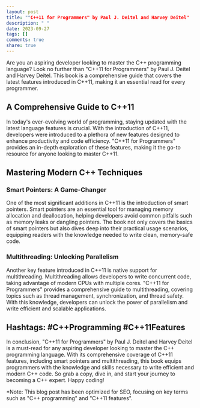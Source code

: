 ```yaml
---
layout: post
title: ""C++11 for Programmers" by Paul J. Deitel and Harvey Deitel"
description: " "
date: 2023-09-27
tags: []
comments: true
share: true
---
```


Are you an aspiring developer looking to master the C++ programming language? Look no further than "C++11 for Programmers" by Paul J. Deitel and Harvey Deitel. This book is a comprehensive guide that covers the latest features introduced in C++11, making it an essential read for every programmer.

## A Comprehensive Guide to C++11

In today's ever-evolving world of programming, staying updated with the latest language features is crucial. With the introduction of C++11, developers were introduced to a plethora of new features designed to enhance productivity and code efficiency. "C++11 for Programmers" provides an in-depth exploration of these features, making it the go-to resource for anyone looking to master C++11.

## Mastering Modern C++ Techniques

### Smart Pointers: A Game-Changer

One of the most significant additions in C++11 is the introduction of smart pointers. Smart pointers are an essential tool for managing memory allocation and deallocation, helping developers avoid common pitfalls such as memory leaks or dangling pointers. The book not only covers the basics of smart pointers but also dives deep into their practical usage scenarios, equipping readers with the knowledge needed to write clean, memory-safe code.

### Multithreading: Unlocking Parallelism

Another key feature introduced in C++11 is native support for multithreading. Multithreading allows developers to write concurrent code, taking advantage of modern CPUs with multiple cores. "C++11 for Programmers" provides a comprehensive guide to multithreading, covering topics such as thread management, synchronization, and thread safety. With this knowledge, developers can unlock the power of parallelism and write efficient and scalable applications.

## Hashtags: #C++Programming #C++11Features

In conclusion, "C++11 for Programmers" by Paul J. Deitel and Harvey Deitel is a must-read for any aspiring developer looking to master the C++ programming language. With its comprehensive coverage of C++11 features, including smart pointers and multithreading, this book equips programmers with the knowledge and skills necessary to write efficient and modern C++ code. So grab a copy, dive in, and start your journey to becoming a C++ expert. Happy coding!

*Note: This blog post has been optimized for SEO, focusing on key terms such as "C++ programming" and "C++11 features".